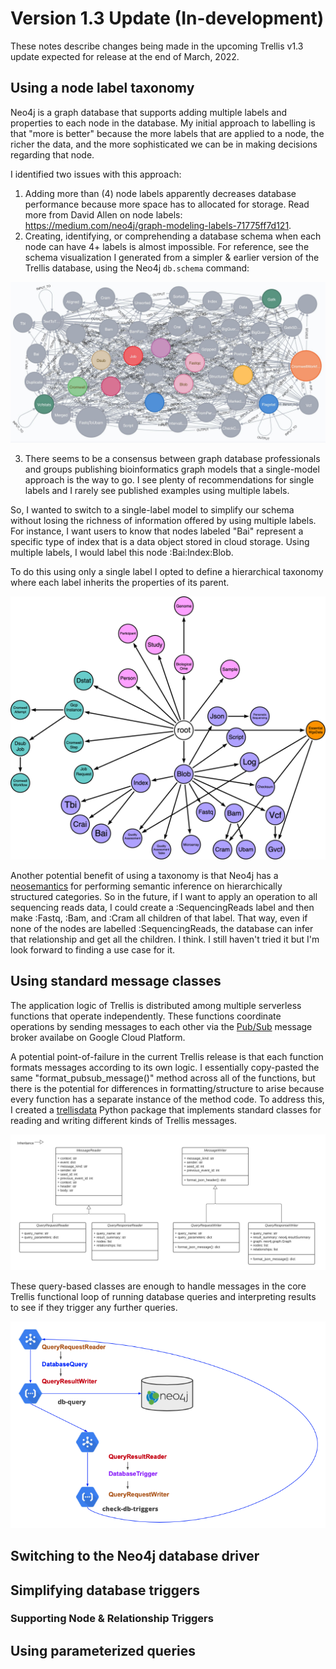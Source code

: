 # Version 1.3 Update (In-development)
These notes describe changes being made in the upcoming Trellis v1.3 update expected for release at the end of March, 2022.

## Using a node label taxonomy
Neo4j is a graph database that supports adding multiple labels and properties to each node in the database. My initial approach to labelling is that "more is better" because the more labels that are applied to a node, the richer the data, and the more sophisticated we can be in making decisions regarding that node.

I identified two issues with this approach:
1. Adding more than (4) node labels apparently decreases database performance because more space has to allocated for storage. Read more from David Allen on node labels: https://medium.com/neo4j/graph-modeling-labels-71775ff7d121.
2. Creating, identifying, or comprehending a database schema when each node can have 4+ labels is almost impossible. For reference, see the schema visualization I generated from a simpler & earlier version of the 
 Trellis database, using the Neo4j `db.schema` command:

![Trellis bird's nest database schema](images/trellis-birds-nest-db-schema.png)

3. There seems to be a consensus between graph database professionals and groups publishing bioinformatics graph models that a single-model approach is the way to go. I see plenty of recommendations for single labels and I rarely see published examples using multiple labels.

So, I wanted to switch to a single-label model to simplify our schema without losing the richness of information offered by using multiple labels. For instance, I want users to know that nodes labeled "Bai" represent a specific type of index that is a data object stored in cloud storage. Using multiple labels, I would label this node :Bai:Index:Blob.

To do this using only a single label I opted to define a hierarchical taxonomy where each label inherits the properties of its parent.

![Trellis node label taxonomy](images/trellis-v1-3/trellis-v1-3-node-label-taxonomy.png)

Another potential benefit of using a taxonomy is that Neo4j has a [neosemantics](https://neo4j.com/labs/neosemantics/) for performing semantic inference on hierarchically structured categories. So in the future, if I want to apply an operation to all sequencing reads data, I could create a :SequencingReads label and then make :Fastq, :Bam, and :Cram all children of that label. That way, even if none of the nodes are labelled :SequencingReads, the database can infer that relationship and get all the children. I think. I still haven't tried it but I'm look forward to finding a use case for it.

## Using standard message classes
The application logic of Trellis is distributed among multiple serverless functions that operate independently. These functions coordinate operations by sending messages to each other via the [Pub/Sub](https://cloud.google.com/pubsub) message broker availabe on Google Cloud Platform.

A potential point-of-failure in the current Trellis release is that each function formats messages according to its own logic. I essentially copy-pasted the same "format_pubsub_message()" method across all of the functions, but there is the potential for differences in formatting/structure to arise because every function has a separate instance of the method code. To address this, I created a [trellisdata](https://pypi.org/project/trellisdata/) Python package that implements standard classes for reading and writing different kinds of Trellis messages.

![Trellis message classes UML diagram](images/trellisdata/trellisdata-message-classes-uml.png)

These query-based classes are enough to handle messages in the core Trellis functional loop of running database queries and interpreting results to see if they trigger any further queries.

![Trellis core logic loop](images/trellis-v1-3/trellis-v1-3-core-loop.png)

## Switching to the Neo4j database driver
## Simplifying database triggers
### Supporting Node & Relationship Triggers
## Using parameterized queries

